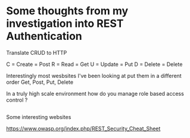 # Some thoughts from my investigation into REST Authentication

Translate CRUD to HTTP

C = Create = Post
R = Read = Get
U = Update = Put
D = Delete = Delete

Interestingly most wesbsites I've been looking at put them in a different order Get, Post, Put, Delete

In a truly high scale environment how do you manage role based access control ?

##

Some interesting websites

<https://www.owasp.org/index.php/REST_Security_Cheat_Sheet>
